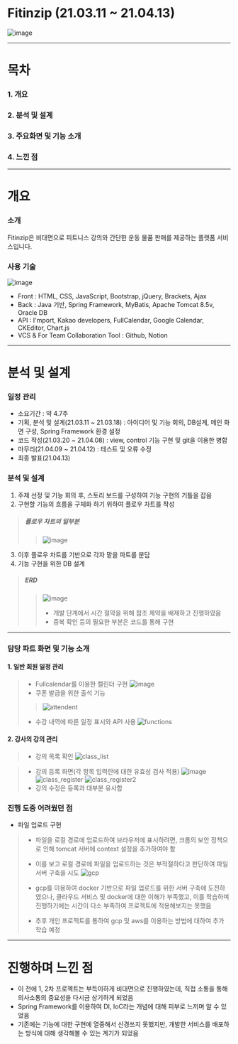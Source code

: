 # Fitinzip (21.03.11 ~ 21.04.13)
![image](https://user-images.githubusercontent.com/78800147/116191320-11616e00-a767-11eb-9493-21234dd410b9.png)
***
# 목차
  ### 1. 개요
  ### 2. 분석 및 설계
  ### 3. 주요화면 및 기능 소개
  ### 4. 느낀 점
***
# 개요
### 소개
Fitinzip은 비대면으로 피트니스 강의와 간단한 운동 물품 판매를 제공하는 플랫폼 서비스입니다.
### 사용 기술
![image](https://user-images.githubusercontent.com/78800147/116201839-e8e07080-a774-11eb-815d-e7111c1671ac.png)
- Front : HTML, CSS, JavaScript, Bootstrap, jQuery, Brackets, Ajax
- Back : Java 기반, Spring Framework, MyBatis, Apache Tomcat 8.5v, Oracle DB
- API : I'mport, Kakao developers, FullCalendar, Google Calendar, CKEditor, Chart.js
- VCS & For Team Collaboration Tool : Github, Notion
***
# 분석 및 설계
### 일정 관리
- 소요기간 : 약 4.7주
- 기획, 분석 및 설계(21.03.11 ~ 21.03.18) : 아이디어 및 기능 회의, DB설계, 메인 화면 구성, Spring Framework 환경 설정
- 코드 작성(21.03.20 ~ 21.04.08) : view, control 기능 구현 및 git을 이용한 병합
- 마무리(21.04.09 ~ 21.04.12) : 테스트 및 오류 수정
- 최종 발표(21.04.13)
### 분석 및 설계
1. 주제 선정 및 기능 회의 후, 스토리 보드를 구성하여 기능 구현의 기틀을 잡음
2. 구현할 기능의 흐름을 구체화 하기 위하여 플로우 차트를 작성
> ##### 플로우 차트의 일부분
> > ![image](https://user-images.githubusercontent.com/78800147/116205255-81c4bb00-a778-11eb-86ef-75d9e070ec27.png)
3. 이후 플로우 차트를 기반으로 각자 맡을 파트를 분담
4. 기능 구현을 위한 DB 설계
> ##### ERD
> > ![image](https://user-images.githubusercontent.com/78800147/116205341-9bfe9900-a778-11eb-9bd0-201ead91a49e.png)
> > - 개발 단계에서 시간 절약을 위해 참조 제약을 배제하고 진행하였음
> > - 중복 확인 등의 필요한 부분은 코드를 통해 구현
***
### 담당 파트 화면 및 기능 소개
#### 1. 일반 회원 일정 관리
> - Fullcalendar를 이용한 캘린더 구현
> ![image](https://user-images.githubusercontent.com/78800147/116505305-7945bf00-a8f5-11eb-9ddb-1a283c3acf5e.png)
> - 쿠폰 발급을 위한 출석 기능
> 
> > ![attendent](https://user-images.githubusercontent.com/78800147/116510140-6801b000-a8ff-11eb-865d-c23277890d68.png)
> - 수강 내역에 따른 일정 표시와 API 사용
> ![functions](https://user-images.githubusercontent.com/78800147/116516291-68eb0f80-a908-11eb-90ae-d68c5c046c08.png)



#### 2. 강사의 강의 관리
> - 강의 목록 확인
> ![class_list](https://user-images.githubusercontent.com/78800147/116518864-bfa61880-a90b-11eb-9c72-437c4bf1c98f.png)


> - 강의 등록 화면(각 항목 입력란에 대한 유효성 검사 적용)
> ![image](https://user-images.githubusercontent.com/78800147/116517930-9afd7100-a90a-11eb-8929-757b101271a0.png)
> ![class_register](https://user-images.githubusercontent.com/78800147/116518189-e9ab0b00-a90a-11eb-92d9-f66196329275.png)
> ![class_register2](https://user-images.githubusercontent.com/78800147/116518690-8c638980-a90b-11eb-9cc6-3f23dfcc500b.png)
> - 강의 수정은 등록과 대부분 유사함

### 진행 도중 어려웠던 점
- 파일 업로드 구현
> - 파일을 로컬 경로에 업로드하여 브라우저에 표시하려면, 크롬의 보안 정책으로 인해 tomcat 서버에 context 설정을 추가하여야 함
> - 이를 보고 로컬 경로에 파일을 업로드하는 것은 부적절하다고 판단하여 파일서버 구축을 시도
> ![gcp](https://user-images.githubusercontent.com/78800147/116519833-e7e24700-a90c-11eb-8cab-81c292dffca2.png)
> - gcp를 이용하여 docker 기반으로 파일 업로드를 위한 서버 구축에 도전하였으나, 클라우드 서비스 및 docker에 대한 이해가 부족했고, 이를 학습하며 진행하기에는 시간이 다소 부족하여 프로젝트에 적용해보지는 못했음
> 
> - 추후 개인 프로젝트를 통하여 gcp 및 aws를 이용하는 방법에 대하여 추가 학습 예정
***
# 진행하며 느낀 점
- 이 전에 1, 2차 프로젝트는 부득이하게 비대면으로 진행하였는데, 직접 소통을 통해 의사소통의 중요성을 다시금 상기하게 되었음
- Spring Framework를 이용하여 DI, IoC라는 개념에 대해 피부로 느끼며 알 수 있었음
- 기존에는 기능에 대한 구현에 열중해서 신경쓰지 못했지만, 개발한 서비스를 배포하는 방식에 대해 생각해볼 수 있는 계기가 되었음
